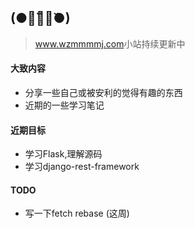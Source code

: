 ## (●･̆⍛･̆●)

> <a href='https://www.wzmmmmj.com'>www.wzmmmmj.com</a>小站持续更新中

#### 大致内容

- 分享一些自己或被安利的觉得有趣的东西
- 近期的一些学习笔记

#### 近期目标

- 学习Flask,理解源码
- 学习django-rest-framework

#### TODO
- 写一下fetch rebase (这周)
